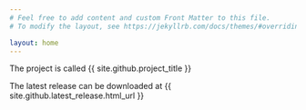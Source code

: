 ```yaml
---
# Feel free to add content and custom Front Matter to this file.
# To modify the layout, see https://jekyllrb.com/docs/themes/#overriding-theme-defaults

layout: home
---
```

The project is called {{ site.github.project_title }}

The latest release can be downloaded at {{ site.github.latest_release.html_url }}